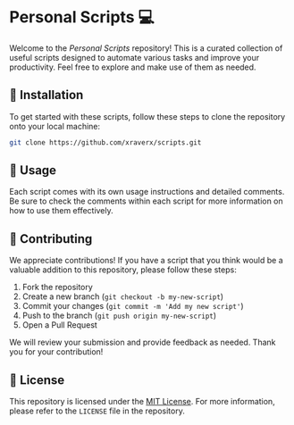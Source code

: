 # Personal Scripts :computer:

Welcome to the *Personal Scripts* repository! This is a curated collection of useful scripts designed to automate various tasks and improve your productivity. Feel free to explore and make use of them as needed.

## :wrench: Installation

To get started with these scripts, follow these steps to clone the repository onto your local machine:

```bash
git clone https://github.com/xraverx/scripts.git
```

## :rocket: Usage

Each script comes with its own usage instructions and detailed comments. Be sure to check the comments within each script for more information on how to use them effectively.

## :handshake: Contributing

We appreciate contributions! If you have a script that you think would be a valuable addition to this repository, please follow these steps:

1. Fork the repository
2. Create a new branch (`git checkout -b my-new-script`)
3. Commit your changes (`git commit -m 'Add my new script'`)
4. Push to the branch (`git push origin my-new-script`)
5. Open a Pull Request

We will review your submission and provide feedback as needed. Thank you for your contribution!

## :page_with_curl: License

This repository is licensed under the [MIT License](https://opensource.org/license/mit/). For more information, please refer to the `LICENSE` file in the repository.

